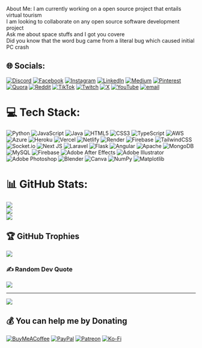 About Me:
I am currently working on a open source project that entails virtual tourism<br>I am looking to collaborate on any open source software development project<br>Ask me about space stuffs and I got you covere<br>Did you know that the word bug came from a literal bug which caused initial PC crash


## 🌐 Socials:
[![Discord](https://img.shields.io/badge/Discord-%237289DA.svg?logo=discord&logoColor=white)](https://discord.gg/viscount1373) [![Facebook](https://img.shields.io/badge/Facebook-%231877F2.svg?logo=Facebook&logoColor=white)](https://facebook.com/viscountkimutai) [![Instagram](https://img.shields.io/badge/Instagram-%23E4405F.svg?logo=Instagram&logoColor=white)](https://instagram.com/viscountkimutai) [![LinkedIn](https://img.shields.io/badge/LinkedIn-%230077B5.svg?logo=linkedin&logoColor=white)](https://linkedin.com/in/viscountkimutai) [![Medium](https://img.shields.io/badge/Medium-12100E?logo=medium&logoColor=white)](https://medium.com/@viscountkimutai) [![Pinterest](https://img.shields.io/badge/Pinterest-%23E60023.svg?logo=Pinterest&logoColor=white)](https://pinterest.com/viscountkimutai) [![Quora](https://img.shields.io/badge/Quora-%23B92B27.svg?logo=Quora&logoColor=white)](https://quora.com/profile/viscountkimutai) [![Reddit](https://img.shields.io/badge/Reddit-%23FF4500.svg?logo=Reddit&logoColor=white)](https://reddit.com/user/viscountkimutai) [![TikTok](https://img.shields.io/badge/TikTok-%23000000.svg?logo=TikTok&logoColor=white)](https://tiktok.com/@viscountkimutai) [![Twitch](https://img.shields.io/badge/Twitch-%239146FF.svg?logo=Twitch&logoColor=white)](https://twitch.tv/viscountkimutai) [![X](https://img.shields.io/badge/X-black.svg?logo=X&logoColor=white)](https://x.com/viscountkimutai) [![YouTube](https://img.shields.io/badge/YouTube-%23FF0000.svg?logo=YouTube&logoColor=white)](https://youtube.com/@viscountkimutai) [![email](https://img.shields.io/badge/Email-D14836?logo=gmail&logoColor=white)](mailto:viscountkimutai@gmail.com) 

# 💻 Tech Stack:
![Python](https://img.shields.io/badge/python-3670A0?style=for-the-badge&logo=python&logoColor=ffdd54) ![JavaScript](https://img.shields.io/badge/javascript-%23323330.svg?style=for-the-badge&logo=javascript&logoColor=%23F7DF1E) ![Java](https://img.shields.io/badge/java-%23ED8B00.svg?style=for-the-badge&logo=openjdk&logoColor=white) ![HTML5](https://img.shields.io/badge/html5-%23E34F26.svg?style=for-the-badge&logo=html5&logoColor=white) ![CSS3](https://img.shields.io/badge/css3-%231572B6.svg?style=for-the-badge&logo=css3&logoColor=white) ![TypeScript](https://img.shields.io/badge/typescript-%23007ACC.svg?style=for-the-badge&logo=typescript&logoColor=white) ![AWS](https://img.shields.io/badge/AWS-%23FF9900.svg?style=for-the-badge&logo=amazon-aws&logoColor=white) ![Azure](https://img.shields.io/badge/azure-%230072C6.svg?style=for-the-badge&logo=microsoftazure&logoColor=white) ![Heroku](https://img.shields.io/badge/heroku-%23430098.svg?style=for-the-badge&logo=heroku&logoColor=white) ![Vercel](https://img.shields.io/badge/vercel-%23000000.svg?style=for-the-badge&logo=vercel&logoColor=white) ![Netlify](https://img.shields.io/badge/netlify-%23000000.svg?style=for-the-badge&logo=netlify&logoColor=#00C7B7) ![Render](https://img.shields.io/badge/Render-%46E3B7.svg?style=for-the-badge&logo=render&logoColor=white) ![Firebase](https://img.shields.io/badge/firebase-%23039BE5.svg?style=for-the-badge&logo=firebase) ![TailwindCSS](https://img.shields.io/badge/tailwindcss-%2338B2AC.svg?style=for-the-badge&logo=tailwind-css&logoColor=white) ![Socket.io](https://img.shields.io/badge/Socket.io-black?style=for-the-badge&logo=socket.io&badgeColor=010101) ![Next JS](https://img.shields.io/badge/Next-black?style=for-the-badge&logo=next.js&logoColor=white) ![Laravel](https://img.shields.io/badge/laravel-%23FF2D20.svg?style=for-the-badge&logo=laravel&logoColor=white) ![Flask](https://img.shields.io/badge/flask-%23000.svg?style=for-the-badge&logo=flask&logoColor=white) ![Angular](https://img.shields.io/badge/angular-%23DD0031.svg?style=for-the-badge&logo=angular&logoColor=white) ![Apache](https://img.shields.io/badge/apache-%23D42029.svg?style=for-the-badge&logo=apache&logoColor=white) ![MongoDB](https://img.shields.io/badge/MongoDB-%234ea94b.svg?style=for-the-badge&logo=mongodb&logoColor=white) ![MySQL](https://img.shields.io/badge/mysql-4479A1.svg?style=for-the-badge&logo=mysql&logoColor=white) ![Firebase](https://img.shields.io/badge/firebase-a08021?style=for-the-badge&logo=firebase&logoColor=ffcd34) ![Adobe After Effects](https://img.shields.io/badge/Adobe%20After%20Effects-9999FF.svg?style=for-the-badge&logo=Adobe%20After%20Effects&logoColor=white) ![Adobe Illustrator](https://img.shields.io/badge/adobe%20illustrator-%23FF9A00.svg?style=for-the-badge&logo=adobe%20illustrator&logoColor=white) ![Adobe Photoshop](https://img.shields.io/badge/adobe%20photoshop-%2331A8FF.svg?style=for-the-badge&logo=adobe%20photoshop&logoColor=white) ![Blender](https://img.shields.io/badge/blender-%23F5792A.svg?style=for-the-badge&logo=blender&logoColor=white) ![Canva](https://img.shields.io/badge/Canva-%2300C4CC.svg?style=for-the-badge&logo=Canva&logoColor=white) ![NumPy](https://img.shields.io/badge/numpy-%23013243.svg?style=for-the-badge&logo=numpy&logoColor=white) ![Matplotlib](https://img.shields.io/badge/Matplotlib-%23ffffff.svg?style=for-the-badge&logo=Matplotlib&logoColor=black)
# 📊 GitHub Stats:
![](https://github-readme-stats.vercel.app/api?username=kimutailangat&theme=dark&hide_border=false&include_all_commits=false&count_private=false)<br/>
![](https://github-readme-streak-stats.herokuapp.com/?user=kimutailangat&theme=dark&hide_border=false)<br/>
![](https://github-readme-stats.vercel.app/api/top-langs/?username=kimutailangat&theme=dark&hide_border=false&include_all_commits=false&count_private=false&layout=compact)

## 🏆 GitHub Trophies
![](https://github-profile-trophy.vercel.app/?username=kimutailangat&theme=radical&no-frame=false&no-bg=true&margin-w=4)

### ✍️ Random Dev Quote
![](https://quotes-github-readme.vercel.app/api?type=horizontal&theme=radical)

---
[![](https://visitcount.itsvg.in/api?id=kimutailangat&icon=0&color=0)](https://visitcount.itsvg.in)

  ## 💰 You can help me by Donating
  [![BuyMeACoffee](https://img.shields.io/badge/Buy%20Me%20a%20Coffee-ffdd00?style=for-the-badge&logo=buy-me-a-coffee&logoColor=black)](https://buymeacoffee.com/viscountkimutai) [![PayPal](https://img.shields.io/badge/PayPal-00457C?style=for-the-badge&logo=paypal&logoColor=white)](https://paypal.me/viscountkimutai@gmail.com) [![Patreon](https://img.shields.io/badge/Patreon-F96854?style=for-the-badge&logo=patreon&logoColor=white)](https://patreon.com/viscountkimutai) [![Ko-Fi](https://img.shields.io/badge/Ko--fi-F16061?style=for-the-badge&logo=ko-fi&logoColor=white)](https://ko-fi.com/viscountkimutai) 

  
<!--Created with gprm --->

<!---
kimutailangat/kimutailangat is a ✨ special ✨ repository because its `README.md` (this file) appears on your GitHub profile.
You can click the Preview link to take a look at your changes.
--->
